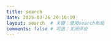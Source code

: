 ```yaml
---
title: search
date: 2025-03-26 20:10:19
layout: search  # 关键：使用search布局
comments: false # 可选：关闭评论
---
```

